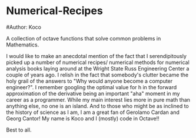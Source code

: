 # Numerical-Recipes
#Author: Koco

A collection of octave functions that solve common problems in Mathematics.


I would like to make an anecdotal mention of the fact that I serendipitously picked up a number of numerical recipes/ numerical methods for numerical analysis books laying around at the Wright State Russ Engineering Center a couple of years ago. I relish in the fact that somebody's clutter became the holy grail of the answers to "Why would anyone become a computer engineer?". I remember googling the optimal value for h in the forward approximation of the derivative being an important "aha" moment in my career as a programmer. While my main interest lies more in pure math than anything else, no one is an island. And to those who might be as inclined to the history of science as I am, I am a great fan of Gerolamo Cardan and Georg Cantor! My name is Koco and I (mostly) code in Octave!!





Best to all.
